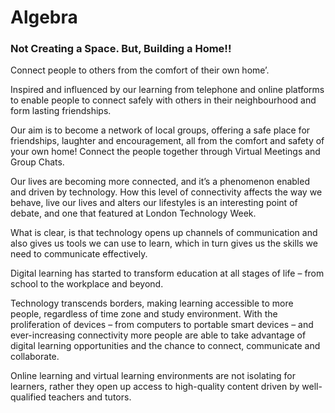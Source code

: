 # Algebra
### Not Creating a Space. But, Building a Home!!
Connect people to others from the comfort of their own home’.

Inspired and influenced by our learning from telephone and online platforms to enable people to connect safely with others in their neighbourhood and form lasting friendships.

Our aim is to become a network of local groups, offering a safe place for friendships, laughter and encouragement, all from the comfort and safety of your own home!
Connect the people together through Virtual Meetings and Group Chats.

Our lives are becoming more connected, and it’s a phenomenon enabled and driven by technology. How this level of connectivity affects the way we behave, live our lives and alters our lifestyles is an interesting point of debate, and one that featured at London Technology Week.

What is clear, is that technology opens up channels of communication and also gives us tools we can use to learn, which in turn gives us the skills we need to communicate effectively.

Digital learning has started to transform education at all stages of life – from school to the workplace and beyond. 

Technology transcends borders, making learning accessible to more people, regardless of time zone and study environment. With the proliferation of devices – from computers to portable smart devices – and ever-increasing connectivity more people are able to take advantage of digital learning opportunities and the chance to connect, communicate and collaborate.

Online learning and virtual learning environments are not isolating for learners, rather they open up access to high-quality content driven by well-qualified teachers and tutors.
